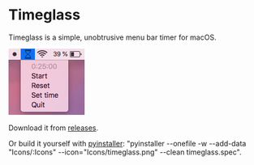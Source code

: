 # Timeglass
Timeglass is a simple, unobtrusive menu bar timer for macOS.

![](Images/menu_bar.png)

Download it from [releases](https://github.com/mountwebs/timeglass/releases/tag/v1.0). 

Or build it yourself with [pyinstaller](https://github.com/pyinstaller/pyinstaller): "pyinstaller --onefile -w --add-data "Icons/:Icons" --icon="Icons/timeglass.png" --clean timeglass.spec".
